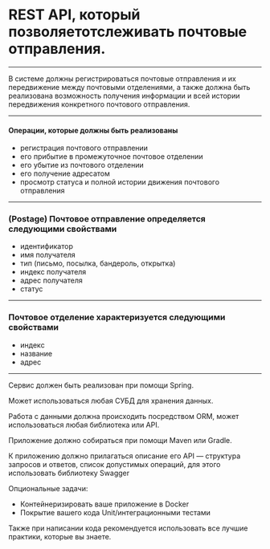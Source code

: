 # REST API, который позволяетотслеживать почтовые отправления.

___

В системе должны регистрироваться почтовые
отправления и их передвижение
между почтовыми отделениями, а также должна быть
реализована возможность получения информации и
всей истории передвижения конкретного почтового
отправления.
___

#### Операции, которые должны быть реализованы
-	 регистрация почтового отправлении
-	 его прибытие в промежуточное почтовое отделении
-	 его убытие из почтового отделении
-	 его получение адресатом
-	 просмотр статуса и полной истории движения почтового отправления
___


### (Postage) Почтовое отправление определяется следующими свойствами
-	 идентификатор
-	 имя получателя
-	 тип (письмо, посылка, бандероль, открытка)
-	 индекс получателя
-	 адрес получателя
-	 статус
___

### Почтовое отделение характеризуется следующими свойствами
-	 индекс
-	 название
-	 адрес
___

Сервис должен быть реализован при помощи Spring.

Может использоваться любая СУБД для хранения
данных.

Работа с данными должна происходить посредством
ORM, может использоваться любая библиотека или
API.

Приложение должно собираться при помощи Maven
или Gradle.

К приложению должно прилагаться описание его API —
структура запросов и ответов, список допустимых
операций, для этого использовать библиотеку Swagger

Опциональные задачи:
-	Контейнеризировать ваше приложение в Docker
-	Покрытие вашего кода Unit/интеграционными тестами


Также при написании кода рекомендуется использовать все лучшие практики, которые вы знаете. 	
